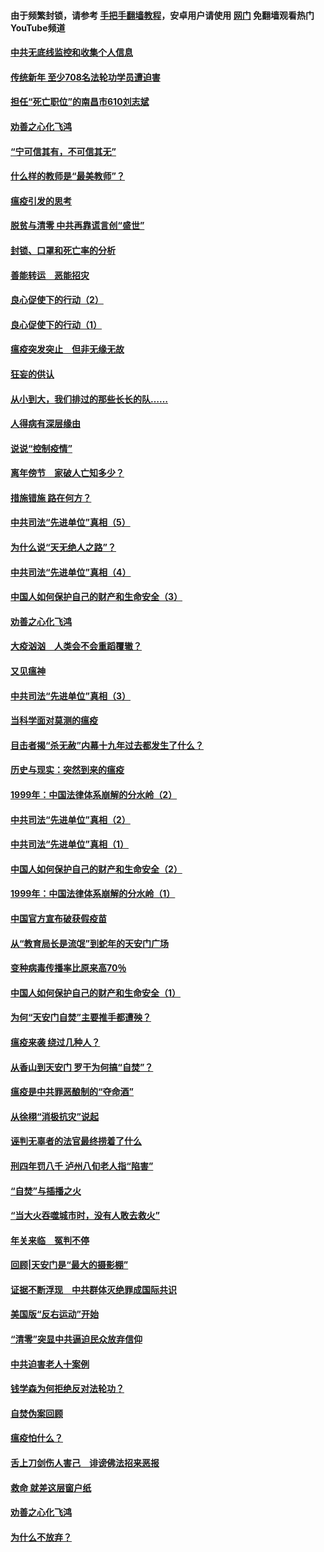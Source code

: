 #### 由于频繁封锁，请参考 [手把手翻墙教程](https://github.com/gfw-breaker/guides/wiki/)，安卓用户请使用 [网门](https://github.com/gfw-breaker/nogfw/blob/master/dl.md?t=03150000) 免翻墙观看热门YouTube频道 

#### [中共无底线监控和收集个人信息](../pages/19/422039.md?t=03150000) 

#### [传统新年 至少708名法轮功学员遭迫害](../pages/19/421946.md?t=03150000) 

#### [担任“死亡职位”的南昌市610刘志斌](../pages/19/421957.md?t=03150000) 

#### [劝善之心化飞鸿](../pages/19/421164.md?t=03150000) 

#### [“宁可信其有，不可信其无”](../pages/19/421691.md?t=03150000) 

#### [什么样的教师是“最美教师”？](../pages/19/421755.md?t=03150000) 

#### [瘟疫引发的思考](../pages/19/421594.md?t=03150000) 

#### [脱贫与清零 中共再靠谎言创“盛世”](../pages/19/421590.md?t=03150000) 

#### [封锁、口罩和死亡率的分析](../pages/19/421495.md?t=03150000) 

#### [善能转运　恶能招灾](../pages/19/421334.md?t=03150000) 

#### [良心促使下的行动（2）](../pages/19/421361.md?t=03150000) 

#### [良心促使下的行动（1）](../pages/19/421302.md?t=03150000) 

#### [瘟疫突发突止　但非无缘无故](../pages/19/421281.md?t=03150000) 

#### [狂妄的供认](../pages/19/421199.md?t=03150000) 

#### [从小到大，我们排过的那些长长的队……](../pages/19/421243.md?t=03150000) 

#### [人得病有深层缘由](../pages/19/420864.md?t=03150000) 

#### [说说“控制疫情”](../pages/19/420831.md?t=03150000) 

#### [离年傍节　家破人亡知多少？](../pages/19/420563.md?t=03150000) 

#### [措施错施  路在何方？](../pages/19/420076.md?t=03150000) 

#### [中共司法“先进单位”真相（5）](../pages/19/419453.md?t=03150000) 

#### [为什么说“天无绝人之路”？](../pages/19/419618.md?t=03150000) 

#### [中共司法“先进单位”真相（4）](../pages/19/419452.md?t=03150000) 

#### [中国人如何保护自己的财产和生命安全（3）](../pages/19/419405.md?t=03150000) 

#### [劝善之心化飞鸿](../pages/19/418758.md?t=03150000) 

#### [大疫汹汹　人类会不会重蹈覆辙？](../pages/19/419691.md?t=03150000) 

#### [又见瘟神](../pages/19/419225.md?t=03150000) 

#### [中共司法“先进单位”真相（3）](../pages/19/419451.md?t=03150000) 

#### [当科学面对莫测的瘟疫](../pages/19/419625.md?t=03150000) 

#### [目击者揭“杀无赦”内幕十九年过去都发生了什么？](../pages/19/419617.md?t=03150000) 

#### [历史与现实：突然到来的瘟疫](../pages/19/419619.md?t=03150000) 

#### [1999年：中国法律体系崩解的分水岭（2）](../pages/19/419455.md?t=03150000) 

#### [中共司法“先进单位”真相（2）](../pages/19/419450.md?t=03150000) 

#### [中共司法“先进单位”真相（1）](../pages/19/419449.md?t=03150000) 

#### [中国人如何保护自己的财产和生命安全（2）](../pages/19/419404.md?t=03150000) 

#### [1999年：中国法律体系崩解的分水岭（1）](../pages/19/419454.md?t=03150000) 

#### [中国官方宣布破获假疫苗](../pages/19/419504.md?t=03150000) 

#### [从“教育局长是流氓”到蛇年的天安门广场](../pages/19/419470.md?t=03150000) 

#### [变种病毒传播率比原来高70％](../pages/19/419456.md?t=03150000) 

#### [中国人如何保护自己的财产和生命安全（1）](../pages/19/419403.md?t=03150000) 

#### [为何“天安门自焚”主要推手都遭殃？](../pages/19/419348.md?t=03150000) 

#### [瘟疫来袭 绕过几种人？](../pages/19/419349.md?t=03150000) 

#### [从香山到天安门 罗干为何搞“自焚”？](../pages/19/419270.md?t=03150000) 

#### [瘟疫是中共罪恶酿制的“夺命酒”](../pages/19/419223.md?t=03150000) 

#### [从徐栩“消极抗灾”说起](../pages/19/419224.md?t=03150000) 

#### [诬判无辜者的法官最终捞着了什么](../pages/19/419268.md?t=03150000) 

#### [刑四年罚八千 泸州八旬老人指“陷害”](../pages/19/419232.md?t=03150000) 

#### [“自焚”与插播之火](../pages/19/419226.md?t=03150000) 

#### [“当大火吞噬城市时，没有人敢去救火”](../pages/19/419077.md?t=03150000) 

#### [年关来临　冤判不停](../pages/19/419093.md?t=03150000) 

#### [回顾|天安门是“最大的摄影棚”](../pages/19/380866.md?t=03150000) 

#### [证据不断浮现　中共群体灭绝罪成国际共识](../pages/19/419031.md?t=03150000) 

#### [美国版“反右运动”开始](../pages/19/419030.md?t=03150000) 

#### [“清零”突显中共逼迫民众放弃信仰](../pages/19/418995.md?t=03150000) 

#### [中共迫害老人十案例](../pages/19/418831.md?t=03150000) 

#### [钱学森为何拒绝反对法轮功？](../pages/19/418905.md?t=03150000) 

#### [自焚伪案回顾](../pages/19/418799.md?t=03150000) 

#### [瘟疫怕什么？](../pages/19/418800.md?t=03150000) 

#### [舌上刀剑伤人害己　诽谤佛法招来恶报](../pages/19/418731.md?t=03150000) 

#### [救命 就差这层窗户纸](../pages/19/418706.md?t=03150000) 

#### [劝善之心化飞鸿](../pages/19/416766.md?t=03150000) 

#### [为什么不放弃？](../pages/19/418691.md?t=03150000) 

